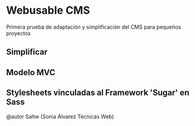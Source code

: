 # Webusable CMS

Primera prueba de adaptación y simplificación del CMS para pequeños proyectos

## Simplificar

## Modelo MVC

## Stylesheets vinculadas al Framework 'Sugar' en Sass

@autor Saltw (Sonia Álvarez Técnicas Web)
